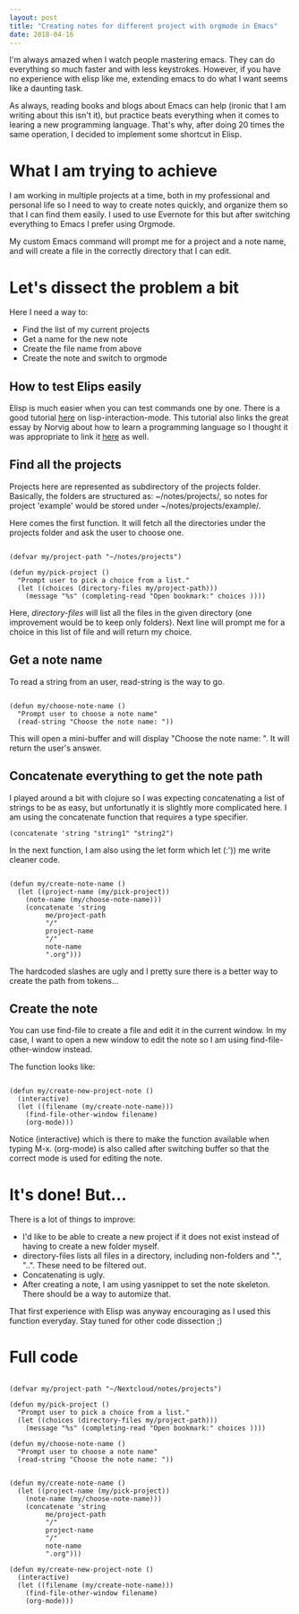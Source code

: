 ```yaml
---
layout: post
title: "Creating notes for different project with orgmode in Emacs"
date: 2018-04-16
---
```

I'm always amazed when I watch people mastering emacs. They can do
everything so much faster and with less keystrokes. However, if you have
no experience with elisp like me, extending emacs to do what I want
seems like a daunting task.

As always, reading books and blogs about Emacs can help (ironic that I
am writing about this isn't it), but practice beats everything when it
comes to learing a new programming language. That's why, after doing 20
times the same operation, I decided to implement some shortcut in Elisp.

What I am trying to achieve
===========================

I am working in multiple projects at a time, both in my professional and
personal life so I need to way to create notes quickly, and organize
them so that I can find them easily. I used to use Evernote for this but
after switching everything to Emacs I prefer using Orgmode.

My custom Emacs command will prompt me for a project and a note name,
and will create a file in the correctly directory that I can edit.

Let's dissect the problem a bit
===============================

Here I need a way to:

-   Find the list of my current projects
-   Get a name for the new note
-   Create the file name from above
-   Create the note and switch to orgmode

How to test Elips easily
------------------------

Elisp is much easier when you can test commands one by one. There is a
good tutorial [here](https://learnxinyminutes.com/docs/elisp/) on
lisp-interaction-mode. This tutorial also links the great essay by
Norvig about how to learn a programming language so I thought it was
appropriate to link it [here](http://norvig.com/21-days.html) as well.

Find all the projects
---------------------

Projects here are represented as subdirectory of the projects folder.
Basically, the folders are structured as: \~/notes/projects/, so notes
for project 'example' would be stored under \~/notes/projects/example/.

Here comes the first function. It will fetch all the directories under
the projects folder and ask the user to choose one.

``` {.commonlisp}

(defvar my/project-path "~/notes/projects")

(defun my/pick-project ()
  "Prompt user to pick a choice from a list."
  (let ((choices (directory-files my/project-path)))
    (message "%s" (completing-read "Open bookmark:" choices ))))

```

Here, *directory-files* will list all the files in the given directory
(one improvement would be to keep only folders). Next line will prompt
me for a choice in this list of file and will return my choice.

Get a note name
---------------

To read a string from an user, read-string is the way to go.

``` {.commonlisp}

(defun my/choose-note-name ()
  "Prompt user to choose a note name"
  (read-string "Choose the note name: "))

```

This will open a mini-buffer and will display "Choose the note name: ".
It will return the user's answer.

Concatenate everything to get the note path
-------------------------------------------

I played around a bit with clojure so I was expecting concatenating a
list of strings to be as easy, but unfortunatly it is slightly more
complicated here. I am using the concatenate function that requires a
type specifier.

``` {.commonlisp}
(concatenate 'string "string1" "string2")
```

In the next function, I am also using the let form which let (:')) me
write cleaner code.

``` {.commonlisp}

(defun my/create-note-name ()
  (let ((project-name (my/pick-project))
    (note-name (my/choose-note-name)))
    (concatenate 'string
         me/project-path
         "/"
         project-name
         "/"
         note-name
         ".org")))

```

The hardcoded slashes are ugly and I pretty sure there is a better way
to create the path from tokens...

Create the note
---------------

You can use find-file to create a file and edit it in the current
window. In my case, I want to open a new window to edit the note so I am
using find-file-other-window instead.

The function looks like:

``` {.commonlisp}

(defun my/create-new-project-note ()
  (interactive)
  (let ((filename (my/create-note-name)))
    (find-file-other-window filename)
    (org-mode)))

```

Notice (interactive) which is there to make the function available when
typing M-x. (org-mode) is also called after switching buffer so that the
correct mode is used for editing the note.

It's done! But...
=================

There is a lot of things to improve:

-   I'd like to be able to create a new project if it does not exist
    instead of having to create a new folder myself.
-   directory-files lists all files in a directory, including
    non-folders and ".", "..". These need to be filtered out.
-   Concatenating is ugly.
-   After creating a note, I am using yasnippet to set the note
    skeleton. There should be a way to automize that.

That first experience with Elisp was anyway encouraging as I used this
function everyday. Stay tuned for other code dissection ;)

Full code
=========

``` {.commonlisp}

(defvar my/project-path "~/Nextcloud/notes/projects")

(defun my/pick-project ()
  "Prompt user to pick a choice from a list."
  (let ((choices (directory-files my/project-path)))
    (message "%s" (completing-read "Open bookmark:" choices ))))

(defun my/choose-note-name ()
  "Prompt user to choose a note name"
  (read-string "Choose the note name: "))


(defun my/create-note-name ()
  (let ((project-name (my/pick-project))
    (note-name (my/choose-note-name)))
    (concatenate 'string
         me/project-path
         "/"
         project-name
         "/"
         note-name
         ".org")))

(defun my/create-new-project-note ()
  (interactive)
  (let ((filename (my/create-note-name)))
    (find-file-other-window filename)
    (org-mode)))

```
